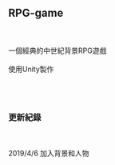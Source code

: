 ## RPG-game
<br>
<br>
一個經典的中世紀背景RPG遊戲
<br>
<br>
使用Unity製作
<br>
<br>
<br>
<br>

### 更新紀錄
<br>
<br>
2019/4/6 加入背景和人物